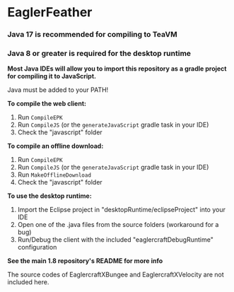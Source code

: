 # EaglerFeather

### Java 17 is recommended for compiling to TeaVM

### Java 8 or greater is required for the desktop runtime

**Most Java IDEs will allow you to import this repository as a gradle project for compiling it to JavaScript.**

Java must be added to your PATH!

**To compile the web client:**
1. Run `CompileEPK`
2. Run `CompileJS` (or the `generateJavaScript` gradle task in your IDE)
3. Check the "javascript" folder

**To compile an offline download:**
1. Run `CompileEPK`
2. Run `CompileJS` (or the `generateJavaScript` gradle task in your IDE)
3. Run `MakeOfflineDownload`
4. Check the "javascript" folder

**To use the desktop runtime:**
1. Import the Eclipse project in "desktopRuntime/eclipseProject" into your IDE
2. Open one of the .java files from the source folders (workaround for a bug)
3. Run/Debug the client with the included "eaglercraftDebugRuntime" configuration

**See the main 1.8 repository's README for more info**

The source codes of EaglercraftXBungee and EaglercraftXVelocity are not included here.
